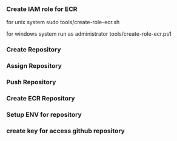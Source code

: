 ### Create IAM role for ECR 

for unix system
sudo
tools/create-role-ecr.sh

for windows system
run as administrator
tools/create-role-ecr.ps1

### Create Repository

### Assign Repository

### Push Repository

### Create ECR Repository

### Setup ENV for repository

### create key for access github repository
